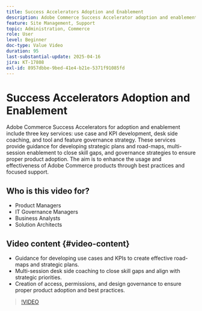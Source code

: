 ```yaml
---
title: Success Accelerators Adoption and Enablement
description: Adobe Commerce Success Accelerator adoption and enablement for strategic development, skill enhancement, and governance
feature: Site Management, Support
topic: Administration, Commerce
role: User
level: Beginner
doc-type: Value Video
duration: 95
last-substantial-update: 2025-04-16
jira: KT-17808
exl-id: 8957dbbe-9bed-41e4-b21e-5371f91085fd
---
```

# Success Accelerators Adoption and Enablement

Adobe Commerce Success Accelerators for adoption and enablement include three key services: use case and KPI development, desk side coaching, and tool and feature governance strategy. These services provide guidance for developing strategic plans and road-maps, multi-session enablement to close skill gaps, and governance strategies to ensure proper product adoption. The aim is to enhance the usage and effectiveness of Adobe Commerce products through best practices and focused support.

## Who is this video for?

* Product Managers
* IT Governance Managers
* Business Analysts
* Solution Architects

## Video content {#video-content}

* Guidance for developing use cases and KPIs to create effective road-maps and strategic plans.
* Multi-session desk side coaching to close skill gaps and align with strategic priorities.
* Creation of access, permissions, and design governance to ensure proper product adoption and best practices.

>[!VIDEO](https://video.tv.adobe.com/v/3457657/?learn=on&enablevpops)
